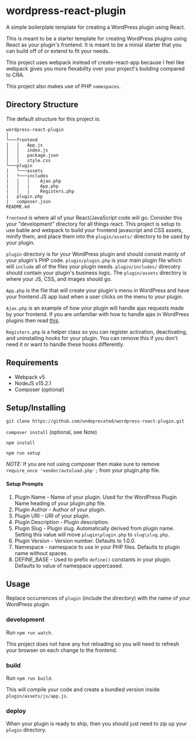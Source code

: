 # wordpress-react-plugin

A simple boilerplate template for creating a WordPress plugin using React.

This is meant to be a starter template for creating WordPress plugins using React as your plugin's frontend. It is meant to be a minial starter that you can build off of or extend to fit your needs.

This project uses webpack instead of create-react-app because I feel like webpack gives you more flexability over your project's building compared to CRA.

This project also makes use of PHP `namespaces`.

## Directory Structure

The default structure for this project is:

```
wordpress-react-plugin
│
└───frontend
│   │   App.js
│   │   index.js
│   │   package.json
│   │   style.css
└───plugin
|   └───assets
|   └───includes
|   │   |    Ajax.php
|   │   |    App.php
|   │   |    Registers.php
|   plugin.php
|   composer.json
README.md
```

`frontend` is where all of your React/JavaScript code will go. Consider this your "development" directory for all things react. This project is setup to use bable and webpack to build your frontend javascript and CSS assets, minify them, and place them into the `plugin/assets/` directory to be used by your plugin.

`plugin` directory is for your WordPress plugin and should consist mainly of your plugin's PHP code. `plugin/plugin.php` is your main plugin file which will `include` all of the files your plugin needs. `plugin/includes/` direcotry should contain your plugin's business logic. The `plugin/assets` directory is where your JS, CSS, and images should go.

`App.php` is the file that will create your plugin's menu in WordPress and have your frontend JS app load when a user clicks on the menu to your plugin.

`Ajax.php` is an example of how your plugin will handle ajax requests made by your frontend. If you are unfamiliar with how to handle ajax in WordPress plugins then read [this](https://codex.wordpress.org/AJAX_in_Plugins).

`Registers.php` is a helper class so you can register activation, deactivating, and uninstalling hooks for your plugin. You can remove this if you don't need it or want to handle these hooks differently.

## Requirements

- Webpack v5
- NodeJS v15.2.1
- Composer (optional)

## Setup/Installing

`git clone https://github.com/undeprecated/wordpress-react-plugin.git`

`composer install` (optional, see Note)

`npm install`

`npm run setup`

*NOTE:* If you are not using composer then make sure to remove `require_once 'vendor/autoload.php';` from your plugin.php file.


#### Setup Prompts

1. Plugin Name - Name of your plugin. Used for the WordPress Plugin Name heading of your plugin.php file.
1. Plugin Author - Author of your plugin.
1. Plugin URI - URI of your plugin.
1. Plugin Description - Plugin description.
1. Plugin Slug - Plugin slug. Automatically derived from plugin name. Setting this value will move `plugin\plugin.php` to `slug\slug.php`.
1. Plugin Version - Version number. Defaults to 1.0.0.
1. Namespace - namespace to use in your PHP files. Defaults to plugin name without spaces.
1. DEFINE_BASE - Used to prefix `define()` constants in your plugin. Defaults to value of namespace uppercased.

## Usage

Replace occurrences of `plugin` (include the directory) with the name of your WordPress plugin.

### development

Run `npm run watch`.

This project does not have any hot reloading so you will need to refresh your browser on each change to the frontend.

### build

Run `npm run build`.

This will compile your code and create a bundled version inside `plugin/assets/js/app.js`.

### deploy

When your plugin is ready to ship, then you should just need to zip up your `plugin` directory.